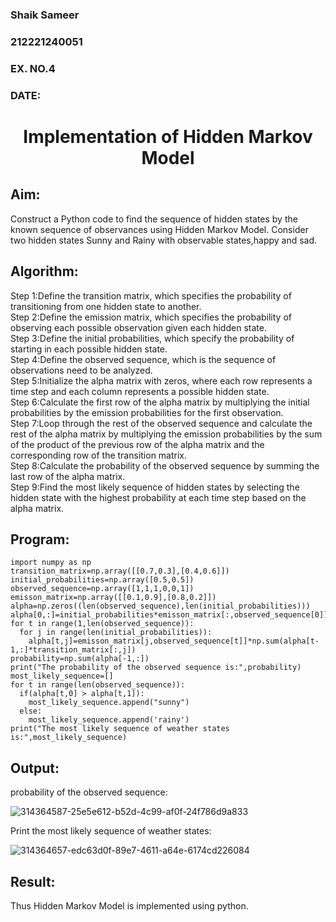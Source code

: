<H3> Shaik Sameer</H3>
<H3>212221240051</H3>
<H3>EX. NO.4</H3>
<H3>DATE: </H3>
<H1 ALIGN =CENTER> Implementation of Hidden Markov Model</H1>

## Aim: 
Construct a Python code to find the sequence of hidden states by the known sequence of observances using Hidden Markov Model. Consider two hidden states Sunny and Rainy with observable states,happy and sad.

## Algorithm:

Step 1:Define the transition matrix, which specifies the probability of transitioning from  one hidden state to another.<br>
Step 2:Define the emission matrix, which specifies the probability of observing each possible observation given each hidden state.<br>
Step 3:Define the initial probabilities, which specify the probability of starting in each possible hidden state.<br>
Step 4:Define the observed sequence, which is the sequence of observations need to  be analyzed.<br>
Step 5:Initialize the alpha matrix with zeros, where each row represents a time step and each column represents a possible hidden state.<br>
Step 6:Calculate the first row of the alpha matrix by multiplying the initial  probabilities by the emission probabilities for the first observation.<br>
Step 7:Loop through the rest of the observed sequence and calculate the rest of the alpha matrix by multiplying the emission probabilities by the sum of the product of 
       the previous row of the alpha matrix and the corresponding row of the transition matrix.<br>
Step 8:Calculate the probability of the observed sequence by summing the last row of the alpha matrix.<br>
Step 9:Find the most likely sequence of hidden states by selecting the hidden state with the highest probability at each time step based on the alpha matrix.<br>

## Program:
```
import numpy as np
transition_matrix=np.array([[0.7,0.3],[0.4,0.6]])
initial_probabilities=np.array([0.5,0.5])
observed_sequence=np.array([1,1,1,0,0,1])
emisson_matrix=np.array([[0.1,0.9],[0.8,0.2]])
alpha=np.zeros((len(observed_sequence),len(initial_probabilities)))
alpha[0,:]=initial_probabilities*emisson_matrix[:,observed_sequence[0]]
for t in range(1,len(observed_sequence)):
  for j in range(len(initial_probabilities)):
    alpha[t,j]=emisson_matrix[j,observed_sequence[t]]*np.sum(alpha[t-1,:]*transition_matrix[:,j])
probability=np.sum(alpha[-1,:])
print("The probability of the observed sequence is:",probability)
most_likely_sequence=[]
for t in range(len(observed_sequence)):
  if(alpha[t,0] > alpha[t,1]):
    most_likely_sequence.append("sunny")
  else:
    most_likely_sequence.append('rainy')
print("The most likely sequence of weather states is:",most_likely_sequence)

```
## Output:
probability of the observed sequence:

![314364587-25e5e612-b52d-4c99-af0f-24f786d9a833](https://github.com/naramala-niharika/Ex-4--AAI/assets/94165377/27ce483a-d805-4105-ba3f-ec16451ae2dc)

Print the most likely sequence of weather states:

![314364657-edc63d0f-89e7-4611-a64e-6174cd226084](https://github.com/naramala-niharika/Ex-4--AAI/assets/94165377/17a6f7ec-67de-4e0a-b05c-2b79a173f27d)

## Result:
Thus Hidden Markov Model is implemented using python.

